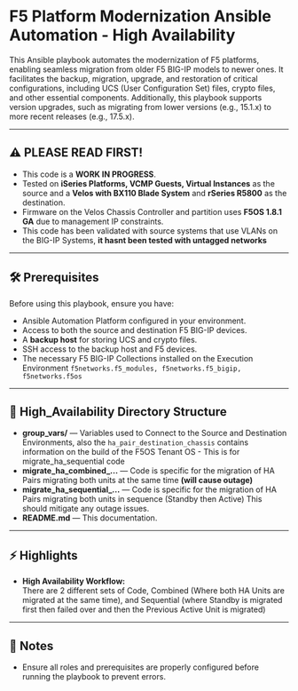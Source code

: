 # F5 Platform Modernization Ansible Automation - High Availability

This Ansible playbook automates the modernization of F5 platforms, enabling seamless migration from older F5 BIG-IP models to newer ones. It facilitates the backup, migration, upgrade, and restoration of critical configurations, including UCS (User Configuration Set) files, crypto files, and other essential components. Additionally, this playbook supports version upgrades, such as migrating from lower versions (e.g., 15.1.x) to more recent releases (e.g., 17.5.x).

---

## ⚠️ PLEASE READ FIRST!

- This code is a **WORK IN PROGRESS**.  
- Tested on **iSeries Platforms, VCMP Guests, Virtual Instances** as the source and a **Velos with BX110 Blade System** and **rSeries R5800** as the destination.  
- Firmware on the Velos Chassis Controller and partition uses **F5OS 1.8.1 GA** due to management IP constraints.  
- This code has been validated with source systems that use VLANs on the BIG-IP Systems, **it hasnt been tested with untagged networks**

---

## 🛠 Prerequisites

Before using this playbook, ensure you have:

- Ansible Automation Platform configured in your environment.  
- Access to both the source and destination F5 BIG-IP devices.  
- A **backup host** for storing UCS and crypto files.  
- SSH access to the backup host and F5 devices.  
- The necessary F5 BIG-IP Collections installed on the Execution Environment `f5networks.f5_modules, f5networks.f5_bigip, f5networks.f5os`

---

## 📂 High_Availability Directory Structure

- **group_vars/** — Variables used to Connect to the Source and Destination Environments, also the `ha_pair_destination_chassis` contains information on the build of the F5OS Tenant OS - This is for migrate_ha_sequential code
- **migrate_ha_combined_...** — Code is specific for the migration of HA Pairs migrating both units at the same time **(will cause outage)**
- **migrate_ha_sequential_...** — Code is specific for the migration of HA Pairs migrating both units in sequence (Standby then Active) This should mitigate any outage issues.
- **README.md** — This documentation.  

---

## ⚡ Highlights

- **High Availability Workflow:**  
  There are 2 different sets of Code, Combined (Where both HA Units are migrated at the same time), and Sequential (where Standby is migrated first then failed over and then the Previous Active Unit is migrated)

---

## 📖 Notes

- Ensure all roles and prerequisites are properly configured before running the playbook to prevent errors.  

